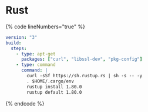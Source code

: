 # Rust

{% code lineNumbers="true" %}
```yaml
version: "3"
build:
  steps:
    - type: apt-get
      packages: ["curl", "libssl-dev", "pkg-config"]
    - type: command
      command: |
        curl -sSf https://sh.rustup.rs | sh -s -- -y
        . $HOME/.cargo/env
        rustup install 1.80.0
        rustup default 1.80.0
```
{% endcode %}
